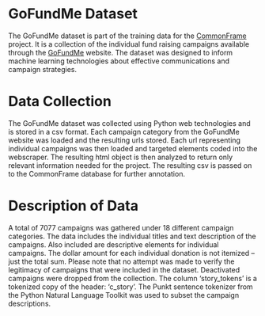 # GoFundMe Dataset

The GoFundMe dataset is part of the training data for the [CommonFrame](https://ra2.io/products) project. It is a collection of the individual fund raising campaigns available through the [GoFundMe](https://www.gofundme.com/) website. The dataset was designed to inform machine learning technologies about effective communications and campaign strategies.

# Data Collection

The GoFundMe dataset was collected using Python web technologies and is stored in a csv format. Each campaign category from the GoFundMe website was loaded and the resulting urls stored. Each url representing individual campaigns was then loaded and targeted elements coded into the webscraper. The resulting html object is then analyzed to return only relevant information needed for the project. The resulting csv is passed on to the CommonFrame database for further annotation. 

# Description of Data

A total of 7077 campaigns was gathered under 18 different campaign categories. The data includes the individual titles and text description of the campaigns. Also included are descriptive elements for individual campaigns. The dollar amount for each individual donation is not itemized – just the total sum. Please note that no attempt was made to verify the legitimacy of campaigns that were included in the dataset. Deactivated campaigns were dropped from the collection.
The column ‘story_tokens’ is a tokenized copy of the header: ‘c_story’. The Punkt sentence tokenizer from the Python Natural Language Toolkit was used to subset the campaign descriptions.
